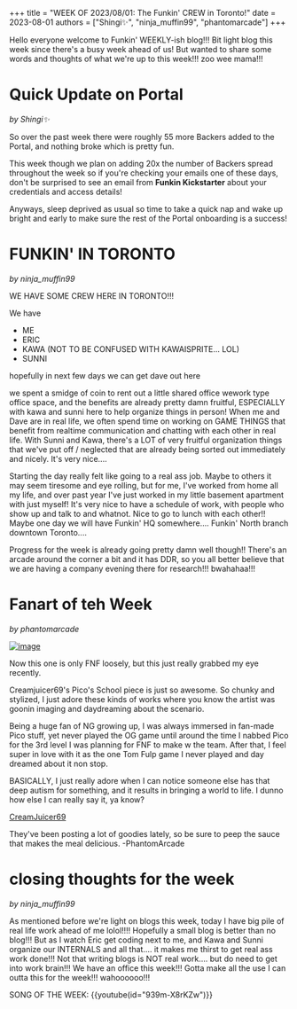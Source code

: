 +++
title = "WEEK OF 2023/08/01: The Funkin' CREW in Toronto!"
date = 2023-08-01
authors = ["Shingi✨", "ninja_muffin99", "phantomarcade"]
+++

Hello everyone welcome to Funkin' WEEKLY-ish blog!!! Bit light blog this week since there's a busy week ahead of us! But wanted to share some words and thoughts of what we're up to this week!!! zoo wee mama!!!
<!-- more -->
# Quick Update on Portal
*by Shingi✨* 

So over the past week there were roughly 55 more Backers added to the Portal, and nothing broke which is pretty fun.

This week though we plan on adding 20x the number of Backers spread throughout the week so if you're checking your emails one of these days, don't be surprised to see an email from **Funkin Kickstarter** about your credentials and access details!

Anyways, sleep deprived as usual so time to take a quick nap and wake up bright and early to make sure the rest of the Portal onboarding is a success!
    
# FUNKIN' IN TORONTO
*by ninja_muffin99* 

WE HAVE SOME CREW HERE IN TORONTO!!!

We have 
- ME
- ERIC
- KAWA (NOT TO BE CONFUSED WITH KAWAISPRITE... LOL)
- SUNNI 

hopefully in next few days we can get dave out here

we spent a smidge of coin to rent out a little shared office wework type office space, and the benefits are already pretty damn fruitful, ESPECIALLY with kawa and sunni here to help organize things in person! When me and Dave are in real life, we often spend time on working on GAME THINGS that benefit from realtime communication and chatting with each other in real life. With Sunni and Kawa, there's a LOT of very fruitful organization things that we've put off / neglected that are already being sorted out immediately and nicely. It's very nice....

Starting the day really felt like going to a real ass job. Maybe to others it may seem tiresome and eye rolling, but for me, I've worked from home all my life, and over past year I've just worked in my little basement apartment with just myself! It's very nice to have a schedule of work, with people who show up and talk to and whatnot. Nice to go to lunch with each other!! Maybe one day we will have Funkin' HQ somewhere.... Funkin' North branch downtown Toronto.... 

Progress for the week is already going pretty damn well though!! There's an arcade around the corner a bit and it has DDR, so you all better believe that we are having a company evening there for research!!! bwahahaa!!!
    
# Fanart of teh Week
*by phantomarcade* 

[![image](https://art.ngfiles.com/images/3358000/3358471_creamjuicer69_get-the-fuck-out-of-my-face.gif?f1690423143)](https://youtu.be/28bf2bSSmuU)

Now this one is only FNF loosely, but this just really grabbed my eye recently. 

Creamjuicer69's Pico's School piece is just so awesome. So chunky and stylized, I just adore these kinds of works where you know the artist was goonin imaging and daydreaming about the scenario.

Being a huge fan of NG growing up, I was always immersed in fan-made Pico stuff, yet never played the OG game until around the time I nabbed Pico for the 3rd level I was planning for FNF to make w the team. After that, I feel super in love with it as the one Tom Fulp game I never played and day dreamed about it non stop.

BASICALLY, I just really adore when I can notice someone else has that deep autism for something, and it results in bringing a world to life. I dunno how else I can really say it, ya know?

[CreamJuicer69](https://creamjuicer69.newgrounds.com/)

They've been posting a lot of goodies lately, so be sure to peep the sauce that makes the meal delicious.
-PhantomArcade
    
# closing thoughts for the week
*by ninja_muffin99* 

As mentioned before we're light on blogs this week, today I have big pile of real life work ahead of me lolol!!!! Hopefully a small blog is better than no blog!!! But as I watch Eric get coding next to me, and Kawa and Sunni organize our INTERNALS and all that.... it makes me thirst to get real ass work done!!! Not that writing blogs is NOT real work.... but do need to get into work brain!!! We have an office this week!!! Gotta make all the use I can outta this for the week!!! wahoooooo!!!

SONG OF THE WEEK: 
{{youtube(id="939m-X8rKZw")}}
    

